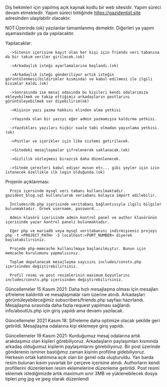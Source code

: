  Diş hekimleri için yapılmış açık kaynak kodlu bir web sitesidir. Yapım süreci devam etmektedir. Yapım süreci bittiğinde https://gazidentist.site adresinden ulaşılabilir olacaktır.

  NOT:Üzerinde (ok) yazılanlar tamamlanmış demektir. Diğerleri ya yapım aşamasındadır ya da yapılacaktır.
  
  Yapılacaklar:   
 
      ->Sitenin içerisine kayıt olan her kişi için friends veri tabanına da bir takım veriler girilecek.(ok)
      
      ->Arkadaşlık isteği ayarlamalarına başlandı.(ok)
      
      ->Arkadaşlık isteği gönderiliyor artık isteğin görüntülenmesi(bildirimler kısmında) ve kabul edilmesi ile ilgili kısımlar kaldı.(ok)  
      
      ->Sonrasında ise mesaj odasında bu kişileri kendi odalarımıza ekleyebilmek ve takip ettiğimiz arkadaşların postlarını görüntüleyebilmek var diyebilirim(ok)
      
      ->Kişinin yazı yazma hakkını elinden alma yetkisi 
      
      ->Yayında olan bir yazıyı eğer admin yazmamışsa kaldırma yetkisi.   
      
      ->Yazdıkları yazıları hiçbir suale tabi olmadan yayınlama yetkisi.(ok) 
      
      ->Postlar ve içerikler için like sistemi getirilecek. 
      
      ->Sitedeki mesajlaşmalar şifrelenerek saklanacak.(ok) 
      
      ->Gizlilik sözleşmesi birazcık daha düzenlenecek. 
      
      ->Sitede çerezleri kabul ediyor musun etc... gibi şeyler için izin istenecek özellikle ilk login olduğunda.(ok)
        

Projenin açıklanması:

      Proje içersinde mysql veri tabanı kullanılmaktadır. gazident_blog.sql kullanılarak veriabanı kolayca import edilebilir.
      
      İncludes/db.php içerisinde veritabanı bağlantısıyla ilgili bilgiler bulunmaktadır. Örnek username, password...
      
      Admin klasörü içerisinde admin kontrol panel ve author klasörünün içerisinde yazar kontrol paneli bulunmaktadır.
      
      Eğer php ve mariadb veya mysql veritabanını indirmişseniz projeyi php -t <PROJECT_PATH> -S localhost:<PORT_NUMBER> diyerek başlatabilirsiniz.

      Projede php-memcache kullanılmaya başlanılmıştır. Bunun için memcache kurulumunu yapmalısınız.

      Toplam depolanacak mesajlaşma sayısını includes/consts.php içerisinden değiştirebilirsiniz.

      Profil resmi ve post resimlerinin maximum boyutlarını includes/consts.php içerisinden değiştirebilirsiniz.
Güncellemeler 15 Kasım 2021:
      Daha hızlı mesajlaşma olması için mesajları şifreleme kaldırıldı ve mesajlaşmalar ram üzerine alındı.
      Arkadaşları görüntüleyebileceğimiz subscribers/friends.php sayfası hazırlandı.
      Mesajlaşma sırasında daha fazla request yapılması sağlandı.
      info/aboutUs.php için giriş yapıldı ama devamı yazılacak.
      
Güncellemeler 2021 Kasım 18:
      Şifreleme daha optimize olacak şekilde geri getirildi.
      Mesajlaşma odalarına kişi eklemeye giriş yapıldı.
      
Güncellemeler 19 Kasım 2021:
      Kurduğumuz mesaj odalarına artık arakdaşımız olan kişileri görebiliyoruz.
      Arkadaşların paylaşımları kısmında arkadaş olduğumuz kişilerin paylaşımlarını görebiliyoruz.
      Bir post üzerinde gönderenin isminer bastığımız zaman kişinin profiline gidebiliyoruz.
      Herkesin ortak katılımına açık olan bir genel oda oluşturuldu.
      Yan barda resim bulunan kısım yuvarlak bir çerçeve içerisine alındı.
      Authorların kendi profillerini düzenlerken resim eklemelerine düzenleme getirildi.
      Post resmi eklemek istediğimizde artık maximum sınır 3MB ve yüklenebilecek dosya tipleri png jpg ve jpeg olarak düzenlendi


      
